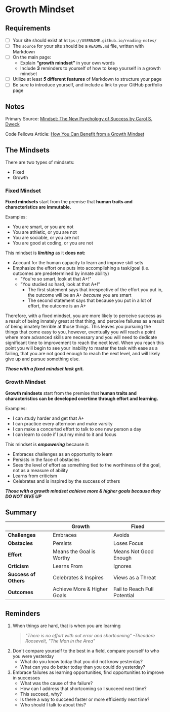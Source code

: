 # Growth Mindset

## Requirements

- [ ] Your site should exist at `https://USERNAME.github.io/reading-notes/`
- [ ] The `source` for your site should be a `README.md` file, written with Markdown
- [ ] On the main page:
  - Explain **“growth mindset”** in your own words
  - Include **3** reminders to yourself of how to keep yourself in a growth mindset
- [ ] Utilize at least **_5_ different features** of Markdown to structure your page
- [ ] Be sure to introduce yourself, and include a link to your GitHub portfolio page

## Notes

Primary Source: [Mindset: The New Psychology of Success by Carol S. Dweck](https://www.amazon.com/Mindset-Psychology-Carol-S-Dweck/dp/0345472322/ref=sr_1_1?keywords=mindset+carol+s.+dweck&qid=1663365161&sprefix=mindset+%2Caps%2C260&sr=8-1)

Code Fellows Article: [How You Can Benefit from a Growth Mindset](https://www.atlassian.com/blog/inside-atlassian/growth-mindset)

## The Mindsets

There are two types of mindsets:

- Fixed
- Growth

### Fixed Mindset

**Fixed mindsets** start from the premise that **human traits and characteristics are immutable.** 

Examples:

- You are smart, or you are not
- You are athletic, or you are not
- You are sociable, or you are not
- You are good at coding, or you are not

This mindset is ***limiting*** as it **does not:**

- Account for the human capacity to learn and improve skill sets
- Emphasize the effort one puts into accomplishing a task/goal (i.e. outcomes are predetermined by innate ability)
  - "You're so smart, look at that A+!"
  - "You studied so hard, look at that A+!"
    - The first statement says that irrespective of the effort you put in, the outcome will be an A+ _because_ you are smart
    - The second statement says that because you put in a lot of effort, the outcome is an A+

Therefore, with a fixed mindset, you are more likely to perceive success as a result of being innately great at that thing, and perceive failures as a result of being innately terrible at those things. This leaves you pursuing the things that come easy to you, however, eventually you will reach a point where more advanced skills are necessary and you will need to dedicate significant time to improvement to reach the next level. When you reach this point you will begin to see your inability to master the task with ease as a failing, that you are not good enough to reach the next level, and will likely give up and pursue something else. 

***Those with a fixed mindset lack grit.***

### Growth Mindset

**Growth mindsets** start from the premise that **human traits and characteristics can be developed overtime through effort and learning.**

Examples:

- I can study harder and get that A+
- I can practice every afternoon and make varsity
- I can make a concerted effort to talk to one new person a day
- I can learn to code if I put my mind to it and focus

This mindset is ***empowering*** because it:

- Embraces challenges as an opportunity to learn
- Persists in the face of obstacles
- Sees the level of effort as something tied to the worthiness of the goal, not as a measure of ability
- Learns from criticism
- Celebrates and is inspired by the success of others

***Those with a growth mindset achieve more & higher goals because they DO NOT GIVE UP***

## Summary

| | **Growth** | **Fixed** |
| --- | --- | --- |
| **Challenges** | Embraces | Avoids |
| **Obstacles** | Persists | Loses Focus |
| **Effort** | Means the Goal is Worthy | Means Not Good Enough | 
| **Crticism** | Learns From | Ignores |
| **Success of Others** | Celebrates & Inspires | Views as a Threat |
| **Outcomes** | Achieve More & Higher Goals | Fail to Reach Full Potential |


## Reminders

1. When things are hard, that is when you are learning
    > _"There is no effort with out error and shortcoming" -Theodore Roosevelt, "The Man in the Area"_
2. Don't compare yourself to the best in a field, compare yourself to who you were yesterday
    - What do you know today that you did not know yesterday?
    - What can you do better today than you could do yesterday?
3. Embrace failures as learning opportunities, find opportunities to improve in successes
    - What was the cause of the failure? 
    - How can I address that shortcoming so I succeed next time?
    - This succeed, why?
    - Is there a way to succeed faster or more efficiently next time?
    - Who should I talk to about this?